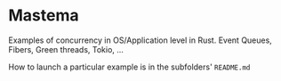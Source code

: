 # Mastema

Examples of concurrency in OS/Application level in Rust. Event Queues, Fibers, Green threads, Tokio, ...

How to launch a particular example is in the subfolders' `README.md`